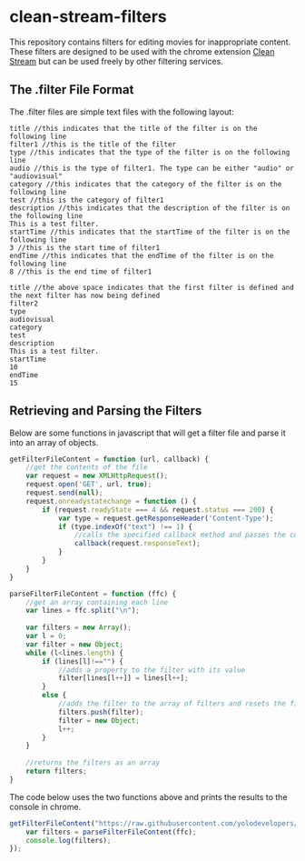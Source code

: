 # clean-stream-filters

This repository contains filters for editing movies for inappropriate content. These filters are designed to be used with the chrome extension [Clean Stream](https://chrome.google.com/webstore/detail/clean-stream/cppacmdbokpnibcconbcniibodcfgdba) but can be used freely by other filtering services.

## The .filter File Format

The .filter files are simple text files with the following layout:

```
title //this indicates that the title of the filter is on the following line
filter1 //this is the title of the filter
type //this indicates that the type of the filter is on the following line
audio //this is the type of filter1. The type can be either "audio" or "audiovisual"
category //this indicates that the category of the filter is on the following line
test //this is the category of filter1
description //this indicates that the description of the filter is on the following line
This is a test filter.
startTime //this indicates that the startTime of the filter is on the following line
3 //this is the start time of filter1
endTime //this indicates that the endTime of the filter is on the following line
8 //this is the end time of filter1

title //the above space indicates that the first filter is defined and the next filter has now being defined
filter2
type
audiovisual
category
test
description
This is a test filter.
startTime
10
endTime
15
```

## Retrieving and Parsing the Filters

Below are some functions in javascript that will get a filter file and parse it into an array of objects.

```javascript
getFilterFileContent = function (url, callback) {
	//get the contents of the file
	var request = new XMLHttpRequest();
	request.open('GET', url, true);
	request.send(null);
	request.onreadystatechange = function () {
		if (request.readyState === 4 && request.status === 200) {
			var type = request.getResponseHeader('Content-Type');
			if (type.indexOf("text") !== 1) {
				//calls the specified callback method and passes the content of the filter file as a string
				callback(request.responseText);
			}
		}
	}
}

parseFilterFileContent = function (ffc) {
	//get an array containing each line
	var lines = ffc.split("\n");
	
	var filters = new Array();
	var l = 0;
	var filter = new Object;
	while (l<lines.length) {
		if (lines[l]!=="") {
			//adds a property to the filter with its value
			filter[lines[l++]] = lines[l++];
		}
		else {
			//adds the filter to the array of filters and resets the filter variable
			filters.push(filter);
			filter = new Object;
			l++;
		}
	}
	
	//returns the filters as an array
	return filters;
}
```

The code below uses the two functions above and prints the results to the console in chrome.

```javascript
getFilterFileContent("https://raw.githubusercontent.com/yolodevelopers/clean-stream-filters/master/test.filter", function (ffc) {
	var filters = parseFilterFileContent(ffc);
	console.log(filters);
});
```
